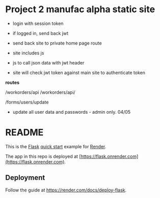 

# Project 2 manufac alpha static site



- login with session token
- if logged in, send back jwt
- send back site to private home page route
- site includes js 
- js to call json data with jwt header

- site will check jwt token against main site to authenticate token 


**routes**

/workorders/api
/workorders/api/<id>



/forms/users/update
- update all user data and passwords - admin only. 04/05








# README

This is the [Flask](http://flask.pocoo.org/) [quick start](http://flask.pocoo.org/docs/1.0/quickstart/#a-minimal-application) example for [Render](https://render.com).

The app in this repo is deployed at [https://flask.onrender.com](https://flask.onrender.com).

## Deployment

Follow the guide at https://render.com/docs/deploy-flask.
